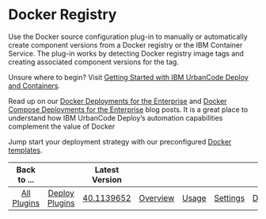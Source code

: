 
# Docker Registry

Use the Docker source configuration plug-in to manually or automatically create component versions from a Docker registry or the IBM Container Service. The plug-in works by detecting Docker registry image tags and creating associated component versions for the tag.

Unsure where to begin? Visit [Getting Started with IBM UrbanCode Deploy and Containers](https://community.ibm.com/community/user/wasdevops/blogs/osman-burucu/2022/07/22/getting-started-with-urbancode-deploy-and-containe/).

Read up on our [Docker Deployments for the Enterprise](https://community.ibm.com/community/user/wasdevops/blogs/laurel-dickson-bull1/2022/07/26/docker-deployments-for-the-enterprise) and [Docker Compose Deployments for the Enterprise](https://community.ibm.com/community/user/wasdevops/blogs/osman-burucu/2023/05/03/docker-compose-deployments-for-the-enterprise) blog posts. It is a great place to understand how IBM UrbanCode Deploy’s automation capabilities complement the value of Docker

Jump start your deployment strategy with our preconfigured [Docker templates](https://github.com/IBM-UrbanCode/Templates-UCD).

|Back to ...||Latest Version|||||
| :---: | :---: | :---: | :---: | :---: | :---: | :---: |
|[All Plugins](../../index.md)|[Deploy Plugins](../README.md)|[40.1139652](https://raw.githubusercontent.com/UrbanCode/IBM-UCD-PLUGINS/main/files/DockerSourceConfig/ucd-DockerSourceConfig-40.1139652.zip)|[Overview](overview.md)|[Usage](usage.md)|[Settings](settings.md)|[Downloads](downloads.md)|
